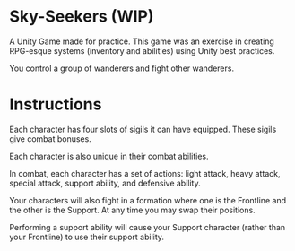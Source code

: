 # Sky-Seekers (WIP)
A Unity Game made for practice. This game was an exercise in creating RPG-esque systems (inventory and abilities) using Unity best practices.

You control a group of wanderers and fight other wanderers.

# Instructions
Each character has four slots of sigils it can have equipped. These sigils give combat bonuses.

Each character is also unique in their combat abilities.

In combat, each character has a set of actions: light attack, heavy attack, special attack, support ability, and defensive ability.

Your characters will also fight in a formation where one is the Frontline and the other is the Support. At any time you may swap their positions.

Performing a support ability will cause your Support character (rather than your Frontline) to use their support ability.
